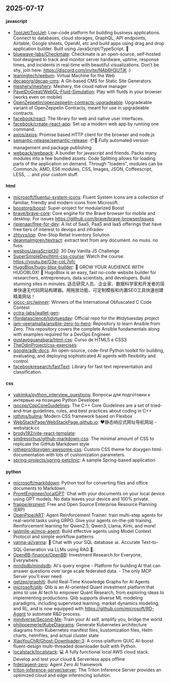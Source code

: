 ## 2025-07-17

#### javascript
* [ToolJet/ToolJet](https://github.com/ToolJet/ToolJet): Low-code platform for building business applications. Connect to databases, cloud storages, GraphQL, API endpoints, Airtable, Google sheets, OpenAI, etc and build apps using drag and drop application builder. Built using JavaScript/TypeScript. 🚀
* [bluewave-labs/Checkmate](https://github.com/bluewave-labs/Checkmate): Checkmate is an open-source, self-hosted tool designed to track and monitor server hardware, uptime, response times, and incidents in real-time with beautiful visualizations. Don't be shy, join here: https://discord.com/invite/NAb6H3UTjK :)
* [leaningtech/webvm](https://github.com/leaningtech/webvm): Virtual Machine for the Web
* [decaporg/decap-cms](https://github.com/decaporg/decap-cms): A Git-based CMS for Static Site Generators
* [meshery/meshery](https://github.com/meshery/meshery): Meshery, the cloud native manager
* [PavelDoGreat/WebGL-Fluid-Simulation](https://github.com/PavelDoGreat/WebGL-Fluid-Simulation): Play with fluids in your browser (works even on mobile)
* [OpenZeppelin/openzeppelin-contracts-upgradeable](https://github.com/OpenZeppelin/openzeppelin-contracts-upgradeable): Upgradeable variant of OpenZeppelin Contracts, meant for use in upgradeable contracts.
* [facebook/react](https://github.com/facebook/react): The library for web and native user interfaces.
* [facebook/create-react-app](https://github.com/facebook/create-react-app): Set up a modern web app by running one command.
* [axios/axios](https://github.com/axios/axios): Promise based HTTP client for the browser and node.js
* [semantic-release/semantic-release](https://github.com/semantic-release/semantic-release): 📦🚀 Fully automated version management and package publishing
* [webpack/webpack](https://github.com/webpack/webpack): A bundler for javascript and friends. Packs many modules into a few bundled assets. Code Splitting allows for loading parts of the application on demand. Through "loaders", modules can be CommonJs, AMD, ES6 modules, CSS, Images, JSON, Coffeescript, LESS, ... and your custom stuff.

#### html
* [microsoft/fluentui-system-icons](https://github.com/microsoft/fluentui-system-icons): Fluent System Icons are a collection of familiar, friendly and modern icons from Microsoft.
* [boostorg/boost](https://github.com/boostorg/boost): Super-project for modularized Boost
* [brave/brave-core](https://github.com/brave/brave-core): Core engine for the Brave browser for mobile and desktop. For issues https://github.com/brave/brave-browser/issues
* [ripienaar/free-for-dev](https://github.com/ripienaar/free-for-dev): A list of SaaS, PaaS and IaaS offerings that have free tiers of interest to devops and infradev
* [zhtyyx/ioe](https://github.com/zhtyyx/ioe): One-Stop Retail Inventory Solution
* [deanmalmgren/textract](https://github.com/deanmalmgren/textract): extract text from any document. no muss. no fuss.
* [wesbos/JavaScript30](https://github.com/wesbos/JavaScript30): 30 Day Vanilla JS Challenge
* [SuperSimpleDev/html-css-course](https://github.com/SuperSimpleDev/html-css-course): Watch the course: https://youtu.be/G3e-cpL7ofc
* [HugoBlox/hugo-blox-builder](https://github.com/HugoBlox/hugo-blox-builder): 🚨 GROW YOUR AUDIENCE WITH HUGOBLOX! 🚀 HugoBlox is an easy, fast no-code website builder for researchers, entrepreneurs, data scientists, and developers. Build stunning sites in minutes. 适合研究人员、企业家、数据科学家和开发者的简单快速无代码网站构建器。用拖放功能、可定制模板和内置SEO工具快速创建精美网站！
* [ioccc-src/winner](https://github.com/ioccc-src/winner): Winners of the International Obfuscated C Code Contest
* [octra-labs/wallet-gen](https://github.com/octra-labs/wallet-gen): 
* [rfordatascience/tidytuesday](https://github.com/rfordatascience/tidytuesday): Official repo for the #tidytuesday project
* [iam-veeramalla/ansible-zero-to-hero](https://github.com/iam-veeramalla/ansible-zero-to-hero): Repository to learn Ansible from Zero. This repository covers the complete Ansible fundamentals along with examples required for a DevOps Engineer.
* [gustavoguanabara/html-css](https://github.com/gustavoguanabara/html-css): Curso de HTML5 e CSS3
* [TheOdinProject/css-exercises](https://github.com/TheOdinProject/css-exercises): 
* [google/adk-docs](https://github.com/google/adk-docs): An open-source, code-first Python toolkit for building, evaluating, and deploying sophisticated AI agents with flexibility and control.
* [facebookresearch/fastText](https://github.com/facebookresearch/fastText): Library for fast text representation and classification.

#### css
* [yakimka/python_interview_questions](https://github.com/yakimka/python_interview_questions): Вопросы для подготовки к интервью на позицию Python Developer
* [isocpp/CppCoreGuidelines](https://github.com/isocpp/CppCoreGuidelines): The C++ Core Guidelines are a set of tried-and-true guidelines, rules, and best practices about coding in C++
* [jgthms/bulma](https://github.com/jgthms/bulma): Modern CSS framework based on Flexbox
* [WebStackPage/WebStackPage.github.io](https://github.com/WebStackPage/WebStackPage.github.io): ❤️静态响应式网址导航网站 - webstack.cc
* [brody192/vite-react-template](https://github.com/brody192/vite-react-template): 
* [sindresorhus/github-markdown-css](https://github.com/sindresorhus/github-markdown-css): The minimal amount of CSS to replicate the GitHub Markdown style
* [jothepro/doxygen-awesome-css](https://github.com/jothepro/doxygen-awesome-css): Custom CSS theme for doxygen html-documentation with lots of customization parameters.
* [spring-projects/spring-petclinic](https://github.com/spring-projects/spring-petclinic): A sample Spring-based application

#### python
* [microsoft/markitdown](https://github.com/microsoft/markitdown): Python tool for converting files and office documents to Markdown.
* [PromtEngineer/localGPT](https://github.com/PromtEngineer/localGPT): Chat with your documents on your local device using GPT models. No data leaves your device and 100% private.
* [frappe/erpnext](https://github.com/frappe/erpnext): Free and Open Source Enterprise Resource Planning (ERP)
* [OpenPipe/ART](https://github.com/OpenPipe/ART): Agent Reinforcement Trainer: train multi-step agents for real-world tasks using GRPO. Give your agents on-the-job training. Reinforcement learning for Qwen2.5, Qwen3, Llama, Kimi, and more!
* [lastmile-ai/mcp-agent](https://github.com/lastmile-ai/mcp-agent): Build effective agents using Model Context Protocol and simple workflow patterns
* [vanna-ai/vanna](https://github.com/vanna-ai/vanna): 🤖 Chat with your SQL database 📊. Accurate Text-to-SQL Generation via LLMs using RAG 🔄.
* [OpenBB-finance/OpenBB](https://github.com/OpenBB-finance/OpenBB): Investment Research for Everyone, Everywhere.
* [mindsdb/mindsdb](https://github.com/mindsdb/mindsdb): AI's query engine - Platform for building AI that can answer questions over large scale federated data. - The only MCP Server you'll ever need
* [getzep/graphiti](https://github.com/getzep/graphiti): Build Real-Time Knowledge Graphs for AI Agents
* [microsoft/qlib](https://github.com/microsoft/qlib): Qlib is an AI-oriented Quant investment platform that aims to use AI tech to empower Quant Research, from exploring ideas to implementing productions. Qlib supports diverse ML modeling paradigms, including supervised learning, market dynamics modeling, and RL, and is now equipped with https://github.com/microsoft/RD-Agent to automate R&D process.
* [mindverse/Second-Me](https://github.com/mindverse/Second-Me): Train your AI self, amplify you, bridge the world
* [philippemerle/KubeDiagrams](https://github.com/philippemerle/KubeDiagrams): Generate Kubernetes architecture diagrams from Kubernetes manifest files, kustomization files, Helm charts, helmfiles, and actual cluster state
* [XiaoYouChR/Ghost-Downloader-3](https://github.com/XiaoYouChR/Ghost-Downloader-3): A cross-platform QUIC AI-boost fluent-design multi-threaded downloader built with Python.
* [localstack/localstack](https://github.com/localstack/localstack): 💻 A fully functional local AWS cloud stack. Develop and test your cloud & Serverless apps offline
* [frdel/agent-zero](https://github.com/frdel/agent-zero): Agent Zero AI framework
* [triton-inference-server/server](https://github.com/triton-inference-server/server): The Triton Inference Server provides an optimized cloud and edge inferencing solution.

